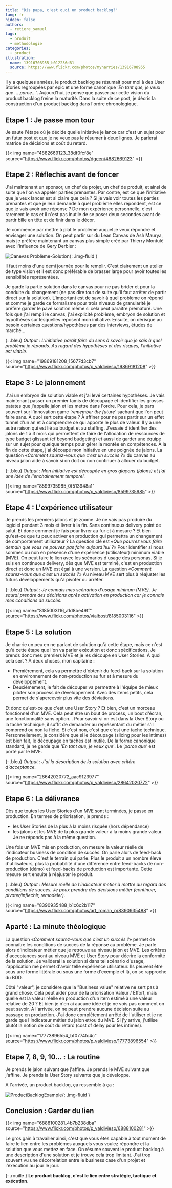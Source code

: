 ```yaml
---
title: "Dis papa, c'est quoi un product backlog?"
lang: fr
hidden: false
authors:
  - retiere_samuel
tags:
  - produit
  - methodologie
categories:
  - product
illustration:
  name: 13916708955_b012236d81
  source: https://www.flickr.com/photos/myharries/13916708955
---
```


Il y a quelques années, le product backlog se résumait pour moi à des User Stories regroupées par epic et une forme canonique _'En tant que, je veux que ... parce...'_. Aujourd'hui, je pense que passer par cette vision du product backlog freine la maturité. Dans la suite de ce post, je décris la construction d'un product backlog dans l'ordre chronologique.

## Etape 1 : Je passe mon tour

Je saute l'étape où je décide quelle initiative je lance car c'est un sujet pour un futur post et que je ne veux pas le résumer à deux lignes. Je parlerai matrice de décisions et coût du retard.

{{< img name="4882669123_38df0fcf8e" source="https://www.flickr.com/photos/dgeen/4882669123" >}}

## Etape 2 : Réflechis avant de foncer

J'ai maintenant un sponsor, un chef de projet, un chef de produit, et ainsi de suite que l'on va appeler parties prenantes. Par contre, est ce que l'initiative que je veux lancer est si claire que cela ? Si je vais voir toutes les parties prenantes et que je leur demande à quel problème elles répondent, est ce que je vais avoir une réponse ? De mon expérience personnelle, c'est rarement le cas et il n'est pas inutile de se poser deux secondes avant de partir bille en tête et de finir dans le décor.

Je commence par mettre à plat le problème auquel je veux répondre et envisager une solution. On peut partir sur du Lean Canvas de Ash Maurya, mais je préfère maintenant un canvas plus simple créé par Thierry Montulé avec l'influence de Gery Derbier :

![Canevas Problème-Solution](/assets/articles/product_backlog/canvas.svg){: .img-fluid }

Il faut moins d'une demi journée pour le remplir. C'est clairement un atelier de type vision et il est donc préfèrable de brasser large pour avoir toutes les sensibilités représentées.

Je garde la partie solution dans le canvas pour ne pas brider et pour la conduite du changement (ne pas dire tout de suite qu'il faut arrêter de partir direct sur la solution). L'important est de savoir à quel problème on répond et comme je garde ce formalisme pour trois niveaux de granularité je préfère garder le pavé solution même si cela peut paraitre prématuré. Une fois que j'ai rempli le canvas, j'ai explicité problème, embryon de solution et hypothèses sur lesquelles reposent mon initiative. Ensuite, on dérisque au besoin certaines questions/hypothèses par des interviews, études de marché...

{: .bleu}
_Output : L'initiative parait faire du sens à savoir que je sais à quel problème je réponds. Au regard des hypothèses et des risques, l'initiative est viable._


{{< img name="19869181208_15677d3cb7" source="https://www.flickr.com/photos/p_valdivieso/19869181208" >}}

## Etape 3 : Le jalonnement

J'ai un embryon de solution viable et j'ai levé certaines hypothèses. Je vais maintenant passer un premier tamis de découpage et identifier les grosses patates que j'appelle jalon et les mettre dans l'ordre. Pour cela, je pars souvent sur l'innovation game _'remember the future'_ sachant que l'on peut faire sans. À quoi sert cette étape ? À affiner pour ne pas partir sur un effet tunnel d'un an et à comprendre ce qui apporte le plus de valeur. Il y a une autre raison qui est lié au budget et au staffing. J'essaie d'identifier des jalons de 1 à 3 mois qui permettent de faire de l'allocation de ressources de type budget glissant (cf beyond budgeting) et aussi de garder une équipe sur un sujet pour quelque temps pour gérer la montée en compétences. À la fin de cette étape, j'ai découpé mon initiative en une poignée de jalons. La question «_Comment saurez-vous que c'est un succès ?_» du canvas au niveau jalon aide à savoir si on doit ou non continuer à allouer du budget.

{: .bleu}
_Output : Mon initiative est découpée en gros glaçons (jalons) et j'ai une idée de l'enchainement temporel._


{{< img name="8599735985_0f513948a1" source="https://www.flickr.com/photos/p_valdivieso/8599735985" >}}

## Etape 4 : L'expérience utilisateur

Je prends les premiers jalons et je zoome. Je ne vais pas produire du logiciel pendant 3 mois et livrer à la fin. Sans continuous delivery point de salut. Et donc comment je fais pour livrer au fur et à mesure ? Et bien qu'est-ce que tu peux activer en production qui permettra un changement de comportement utilisateur ? La question clé est «_Que pourrez vous faire demain que vous ne pouvez pas faire aujourd'hui ?_» Pour identifier si nous sommes ou non en présence d'une expérience (utilisateur) minimum viable (MVE). On peut faire le lien avec les scénarios d'usage des personas. Si je suis en continuous delivery, dès que MVE est terminé, c'est en production direct et donc un MVE est égal à une version. La question «_Comment saurez-vous que c'est un succès ?_» Au niveau MVE sert plus à réajuster les futurs développements qu'à pivoter ou arrêter.

{: .bleu}
_Output : Je connais mes scénarios d'usage mininum (MVE). Je saurai prendre des décisions après activation en production car je connais mes conditions de succès._

{{< img name="8185003116_a1d8be49ff" source="https://www.flickr.com/photos/vialbost/8185003116" >}}

## Etape 5 : La solution

Je charrie un peu en ne parlant de solution qu'à cette étape, mais ce n'est qu'à cette étape que l'on va parler exécution et donc spécifications. Je prends donc mes premiers MVE et je les découpe en User Stories. À quoi cela sert ? À deux choses, mon capitaine :

- Premièrement, cela va permettre d'obtenir du feed-back sur la solution en environnement de non-production au fur et à mesure du développement.
- Deuxièmement, le fait de découper va permettre à l'équipe de mieux piloter son process de développement. Avec des items petits, cela permet de s'apercevoir plus vite des déviations.

Et donc qu'est-ce que c'est une User Story ? Et bien, c'est un morceau fonctionnel d'un MVE. Cela peut être un bout de process, un bout d'écran, une fonctionnalité sans option... Pour savoir si on est dans la User Story ou la tache technique, il suffit de demander au représentant du métier s'il comprend ou non la fiche. Si c'est non, c'est que c'est une tache technique. Personnellement, je considère que si le découpage (slicing pour les intimes) est bien fait, le découpage en taches est inutile. De la forme canonique standard, je ne garde que _'En tant que, je veux que'_. Le _'parce que'_ est porté par le MVE.

{: .bleu}
_Output : J'ai la description de la solution avec critère d'acceptance._

{{< img name="28642020772_aac9123977" source="https://www.flickr.com/photos/p_valdivieso/28642020772" >}}

## Etape 6 : La délivrance

Dès que toutes les User Stories d'un MVE sont terminées, je passe en production. En termes de priorisation, je prends :

- les User Stories de la plus à la moins risquée (hors dépendance)
- les jalons et les MVE de la plus grande valeur à la moins grande valeur. Je ne réponds pas à la même question.

Une fois un MVE mis en production, on mesure la valeur réelle de l'indicateur business de condition de succès. On parle alors de feed-back de production. C'est le terrain qui parle. Plus le produit a un nombre élevé d'utilisateurs, plus la probabilité d'une différence entre feed-backs de non-production (démo) et feed-backs de production est importante. Cette mesure sert ensuite à réajuster le produit.

{: .bleu}
_Output : Mesure réelle de l'indicateur métier à mettre au regard des conditions de succès. Je peux prendre des décisions métier (continuer, pivoter/inflechir, remodeler)._

{{< img name="8390935488_b1c6c2b117" source="https://www.flickr.com/photos/art_roman_p/8390935488" >}}

## Aparté : La minute théologique

La question «_Comment saurez-vous que c'est un succès ?_» permet de connaitre les conditions de succès de la réponse au problème. Je parle alors d'indicateur métier que je retrouve au niveau jalon et MVE. Les critères d'acceptances sont au niveau MVE et User Story pour décrire la conformité de la solution. Je validerai la solution si dans tel scénario d'usage, l'application me permet d'avoir telle expérience utilisateur. Ils peuvent être sous une forme littérale ou sous une forme d'exemple et là, on se rapproche du BDD.

Côté "valeur", je considère que la "Business value" relative ne sert pas à grand chose. Cela peut aider pour de la priorisation Valeur / Effort, mais quelle est la valeur réelle en production d'un item estimé à une valeur relative de 20 ? Et bien je n'en ai aucune idée et je ne vois pas comment on peut savoir. A l'arrivée, on ne peut prendre aucune décision suite au passage en production. J'ai donc complètement arrêté de l'utiliser et je ne garde que l'indicateur métier du jalon et/ou du MVE. Si j'y arrive, j'utilise plutôt la notion de coût du retard (cost of delay pour les intimes).

{{< img name="17773896554_bf0774fc4c" source="https://www.flickr.com/photos/p_valdivieso/17773896554" >}}

## Etape 7, 8, 9, 10... : La routine

Je prends le jalon suivant que j'affine. Je prends le MVE suivant que j'affine. Je prends la User Story suivante que je développe.

A l'arrivée, un product backlog, ça ressemble à ça :

![ProductBacklogExample](/assets/articles/product_backlog/productBacklog.png){: .img-fluid }

## Conclusion : Garder du lien

{{< img name="6888100281_4b7b238dba" source="https://www.flickr.com/photos/p_valdivieso/6888100281" >}}

Le gros gain à travailler ainsi, c'est que vous êtes capable à tout moment de faire le lien entre les problèmes auxquels vous voulez répondre et la solution que vous mettez en face. On résume souvent le product backlog à une description d'une solution et je trouve cela trop limitant. J'ai trop souvent vu une décorrelation entre le business case d'un projet et l'exécution au jour le jour.

{: .rouille }
__Le product backlog, c'est le lien entre stratégie, tactique et exécution.__
